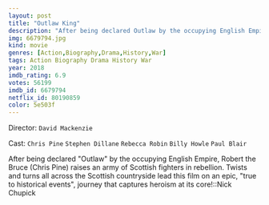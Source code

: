 ```yaml
---
layout: post
title: "Outlaw King"
description: "After being declared Outlaw by the occupying English Empire, Robert the Bruce (Chris Pine) raises an army of Scottish fighters in rebellion. Twists and turns all across the Scottish countryside lead this film on an epic, true to historical events, journey that captures heroism at its core!.."
img: 6679794.jpg
kind: movie
genres: [Action,Biography,Drama,History,War]
tags: Action Biography Drama History War 
year: 2018
imdb_rating: 6.9
votes: 56199
imdb_id: 6679794
netflix_id: 80190859
color: 5e503f
---
```

Director: `David Mackenzie`  

Cast: `Chris Pine` `Stephen Dillane` `Rebecca Robin` `Billy Howle` `Paul Blair` 

After being declared "Outlaw" by the occupying English Empire, Robert the Bruce (Chris Pine) raises an army of Scottish fighters in rebellion. Twists and turns all across the Scottish countryside lead this film on an epic, "true to historical events", journey that captures heroism at its core!::Nick Chupick